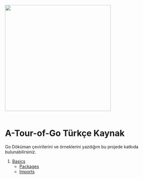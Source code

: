 <img width="350px" src="https://upload.wikimedia.org/wikipedia/commons/thumb/0/05/Go_Logo_Blue.svg/1200px-Go_Logo_Blue.svg.png">

<br />
<br />

# A-Tour-of-Go Türkçe Kaynak

Go Döküman çevirilerini ve örneklerini yazdığım bu projede katkıda bulunabilirsiniz.

1. [Basics]()
   - [Packages](https://github.com/yigittopm/A-Tour-of-Go/tree/master/Basics/01-packages/) 
   - [Imports](https://github.com/yigittopm/A-Tour-of-Go/tree/master/Basics/02-imports/)